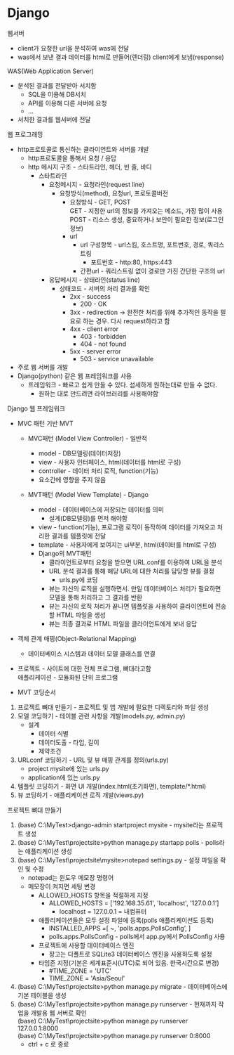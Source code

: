 # Django

웹서버
- client가 요청한 url을 분석하여 was에 전달
- was에서 보낸 결과 데이터를 html로 만들어(렌더링) client에게 보냄(response)


WAS(Web Application Server)
- 분석된 결과를 전달받아 서치함
    - SQL을 이용해 DB서치
    - API를 이용해 다른 서버에 요청
    - ...
- 서치한 결과를 웹서버에 전달


웹 프로그래밍
- http프로토콜로 통신하는 클라이언트와 서버를 개발
    - http프로토콜을 통해서 요청 / 응답
    - http 메시지 구조 - 스타트라인, 헤더, 빈 줄, 바디
        - 스타트라인    
            - 요청메시지 - 요청라인(request line)       
                - 요청방식(method), 요청url, 프로토콜버전
                    - 요청방식 - GET, POST      
                    GET - 지정한 url의 정보를 가져오는 메소드, 가장 많이 사용       
                    POST - 리소스 생성, 중요하거나 보안이 필요한 정보(로그인 정보)
                    - url
                        - url 구성항목 - url스킴, 호스트명, 포트번호, 경로, 쿼리스트링
                            - 포트번호 - http:80, https:443
                        - 간편url - 쿼리스트링 없이 경로만 가진 간단한 구조의 url
            - 응답메시지 - 상태라인(status line)        
                - 상태코드 - 서버의 처리 결과를 확인
                    - 2xx - success
                        - 200 - OK
                    - 3xx - redirection -> 완전한 처리를 위해 추가적인 동작을 필요로 하는 경우. 다시 request하라고 함
                    - 4xx - client error
                        - 403 - forbidden
                        - 404 - not found
                    - 5xx - server error
                        - 503 - service unavailable
- 주로 웹 서버를 개발
- Django(python) 같은 웹 프레임워크를 사용
    - 프레임워크 - 빠르고 쉽게 만들 수 있다. 섬세하게 원하는대로 만들 수 없다.
        - 원하는 대로 만드려면 라이브러리를 사용해야함


Django 웹 프레임워크
- MVC 패턴 기반 MVT
    - MVC패턴 (Model View Controller) - 일반적
        - model - DB모델링(데이터저장)
        - view - 사용자 인터페이스, html(데이터를 html로 구성)
        - controller - 데이터 처리 로직, function(기능)
        - 요소간에 영향을 주지 않음

    - MVT패턴 (Model View Template) - Django
        - model - 데이터베이스에 저장되는 데이터를 의미
            - 설계(DB모델링)를 먼저 해야함
        - view - function(기능), 프로그램 로직이 동작하여 데이터를 가져오고 처리한 결과를 템플릿에 전달
        - template - 사용자에게 보여지는 ui부분, html(데이터를 html로 구성)
        - Django의 MVT패턴
            - 클라이언트로부터 요청을 받으면 URL.conf를 이용하여 URL을 분석
            - URL 분석 결과를 통해 해당 URL에 대한 처리를 담당할 뷰를 결정
                - urls.py에 코딩
            - 뷰는 자신의 로직을 실행하면서. 만일 데이터베이스 처리가 필요하면 모델을 통해 처리하고 그 결과를 반환
            - 뷰는 자신의 로직 처리가 끝나면 템플릿을 사용하여 클라이언트에 전송할 HTML 파일을 생성
            - 뷰는 최종 결과로 HTML 파일을 클라이언트에게 보내 응답

- 객체 관계 매핑(Object-Relational Mapping)
    - 데이터베이스 시스템과 데이터 모델 클래스를 연결

- 프로젝트 - 사이트에 대한 전체 프로그램, 뼈대라고함          
애플리케이션 - 모듈화된 단위 프로그램

- MVT 코딩순서
1. 프로젝트 뼈대 만들기 - 프로젝트 및 앱 개발에 필요한 디렉토리와 파일
생성
2. 모델 코딩하기 - 테이블 관련 사항을 개발(models.py, admin.py)
    - 설계
        - 데이터 식별
        - 데이터도출 - 타입, 길이
        - 제약조건
3. URLconf 코딩하기 - URL 및 뷰 매핑 관계를 정의(urls.py)
    - project mysite에 있는 urls.py
    - application에 있는 urls.py
4. 템플릿 코딩하기 - 화면 UI 개발(index.html(초기화면), template/*.html)
5. 뷰 코딩하기 - 애플리케이션 로직 개발(views.py)


프로젝트 뼈대 만들기
1. (base) C:\MyTest>django-admin startproject mysite - mysite라는 프로젝트 생성
2. (base) C:\MyTest\projectsite>python manage.py startapp polls - polls라는 애플리케이션 생성
3. (base) C:\MyTest\projectsite\mysite>notepad settings.py - 설정 파일을 확인 및 수정
    - notepad는 윈도우 메모장 명령어
    - 메모장이 켜지면 세팅 변경
        - ALLOWED_HOSTS 항목을 적절하게 지정
            - ALLOWED_HOSTS = ['192.168.35.61', 'localhost', '127.0.0.1’]
                - localhost = 127.0.0.1 = 내컴퓨터
        - 애플리케이션들은 모두 설정 파일에 등록(polls 애플리케이션도 등록)
            - INSTALLED_APPS =[ ~, 'polls.apps.PollsConfig’, ]
            - polls.apps.PollsConfig - polls에서 app.py에서 PollsConfig 사용
        - 프로젝트에 사용할 데이터베이스 엔진
            - 장고는 디폴트로 SQLite3 데이터베이스 엔진을 사용하도록 설정
        - 타임존 지정(기본은 세계표준시(UTC)로 되어 있음. 한국시간으로 변경)
            - #TIME_ZONE = 'UTC'
            - TIME_ZONE = 'Asia/Seoul'
3. (base) C:\MyTest\projectsite>python manage.py migrate - 데이터베이스에 기본 테이블을 생성
3. (base) C:\MyTest\projectsite>python manage.py runserver - 현재까지 작업을 개발용 웹 서버로 확인      
(base) C:\MyTest\projectsite>python manage.py runserver 127.0.0.1:8000     
(base) C:\MyTest\projectsite>python manage.py runserver 0:8000
    - ctrl + c 로 종료